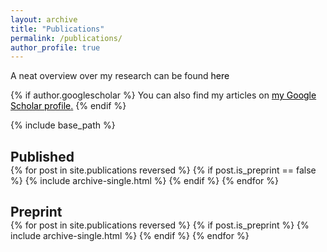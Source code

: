 ```yaml
---
layout: archive
title: "Publications"
permalink: /publications/
author_profile: true
---
```


<style>
  h2{
    margin-bottom: 0px;
  }
  a:link{
    text-decoration: none;
    color: black
  }
</style>

A neat overview over my research can be found [here](/files/Research_Overview.pdf)

{% if author.googlescholar %}
  You can also find my articles on <u><a href="{{author.googlescholar}}">my Google Scholar profile</a>.</u>
{% endif %}

{% include base_path %}

<div>
<h2> Published </h2>
{% for post in site.publications reversed %}
    {% if post.is_preprint == false %}
  {% include archive-single.html %}
  {% endif %}
{% endfor %}
</div>

<div>
<h2> Preprint </h2>
{% for post in site.publications reversed %}
  {% if post.is_preprint %}
  {% include archive-single.html %}
  {% endif %}
{% endfor %}
</div>